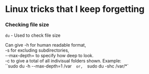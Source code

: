 # Linux tricks that I keep forgetting

### Checking file size

`du` - Used to check file size  

Can give 
-h for human readable format,  
-s for excluding subdirectories,  
--max-depth=<int> to specify how deep to look.  
-c to give a total of all indivisual folders shown.
Example:  
``sudo du -h --max-depth=1 /var`  
or,  
`sudo du -shc /var/*`  


